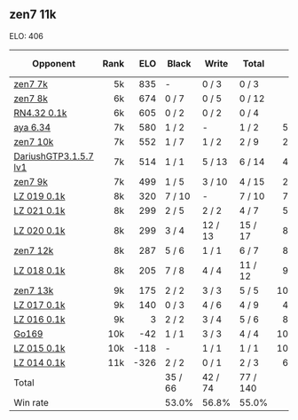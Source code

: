 ## zen7 11k ##

ELO: 406

Opponent | Rank | ELO | Black | Write | Total | Win rate
---------|-----:|----:|-------|-------|-------|-------:
[zen7 7k](zen7%207k.md) | 5k | 835 | - | 0 / 3 | 0 / 3 | 0.0%
[zen7 8k](zen7%208k.md) | 6k | 674 | 0 / 7 | 0 / 5 | 0 / 12 | 0.0%
[RN4.32 0.1k](RN4.32%200.1k.md) | 6k | 605 | 0 / 2 | 0 / 2 | 0 / 4 | 0.0%
[aya 6.34](aya%206.34.md) | 7k | 580 | 1 / 2 | - | 1 / 2 | 50.0%
[zen7 10k](zen7%2010k.md) | 7k | 552 | 1 / 7 | 1 / 2 | 2 / 9 | 22.2%
[DariushGTP3.1.5.7 lv1](DariushGTP3.1.5.7%20lv1.md) | 7k | 514 | 1 / 1 | 5 / 13 | 6 / 14 | 42.9%
[zen7 9k](zen7%209k.md) | 7k | 499 | 1 / 5 | 3 / 10 | 4 / 15 | 26.7%
[LZ 019 0.1k](LZ%20019%200.1k.md) | 8k | 320 | 7 / 10 | - | 7 / 10 | 70.0%
[LZ 021 0.1k](LZ%20021%200.1k.md) | 8k | 299 | 2 / 5 | 2 / 2 | 4 / 7 | 57.1%
[LZ 020 0.1k](LZ%20020%200.1k.md) | 8k | 299 | 3 / 4 | 12 / 13 | 15 / 17 | 88.2%
[zen7 12k](zen7%2012k.md) | 8k | 287 | 5 / 6 | 1 / 1 | 6 / 7 | 85.7%
[LZ 018 0.1k](LZ%20018%200.1k.md) | 8k | 205 | 7 / 8 | 4 / 4 | 11 / 12 | 91.7%
[zen7 13k](zen7%2013k.md) | 9k | 175 | 2 / 2 | 3 / 3 | 5 / 5 | 100.0%
[LZ 017 0.1k](LZ%20017%200.1k.md) | 9k | 140 | 0 / 3 | 4 / 6 | 4 / 9 | 44.4%
[LZ 016 0.1k](LZ%20016%200.1k.md) | 9k | 3 | 2 / 2 | 3 / 4 | 5 / 6 | 83.3%
[Go169](Go169.md) | 10k | -42 | 1 / 1 | 3 / 3 | 4 / 4 | 100.0%
[LZ 015 0.1k](LZ%20015%200.1k.md) | 10k | -118 | - | 1 / 1 | 1 / 1 | 100.0%
[LZ 014 0.1k](LZ%20014%200.1k.md) | 11k | -326 | 2 / 2 | 0 / 1 | 2 / 3 | 66.7%
Total | | | 35 / 66 | 42 / 74 | 77 / 140 | 
Win rate| | | 53.0% | 56.8% | 55.0% | 
